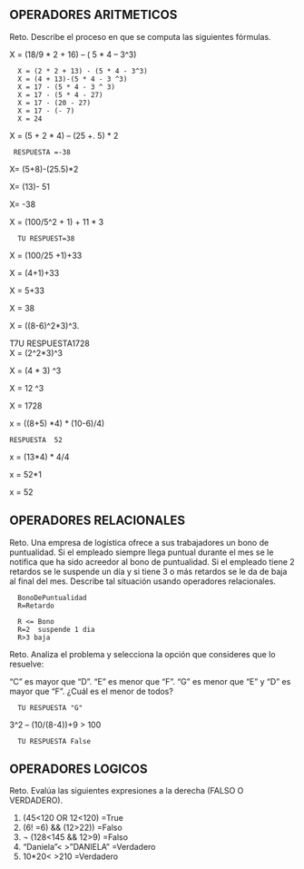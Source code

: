 ## OPERADORES ARITMETICOS
Reto. Describe el proceso en que se computa las siguientes fórmulas.

X = (18/9 * 2 + 16) – ( 5 * 4 – 3^3)

      X = (2 * 2 + 13) - (5 * 4 - 3^3)
      X = (4 + 13)-(5 * 4 - 3 ^3)
      X = 17 - (5 * 4 - 3 ^ 3)
      X = 17 - (5 * 4 - 27)
      X = 17 - (20 - 27)
      X = 17 - (- 7)
      X = 24

X = (5 + 2 * 4) – (25 +. 5) * 2

     RESPUESTA =-38
     
X= (5+8)-(25.5)*2

X= (13)- 51

X= -38     

X = (100/5^2 + 1) + 11 * 3

      TU RESPUEST=38
      
X = (100/25 +1)+33

X = (4+1)+33

X = 5+33

X = 38
      
      
X = ((8-6)^2*3)^3.



  T7U RESPUESTA1728    
X = (2^2*3)^3  
      
X = (4 * 3) ^3

X = 12 ^3

X = 1728      
      
      
      
x = ((8+5) *4) * (10-6)/4) 

    RESPUESTA  52

x = (13*4) * 4/4

x =  52*1

x =  52




## OPERADORES RELACIONALES
Reto. Una empresa de logística ofrece a sus trabajadores un bono de
puntualidad. Si el empleado siempre llega puntual durante el mes se le
notifica que ha sido acreedor al bono de puntualidad. Si el empleado tiene
2 retardos se le suspende un día y si tiene 3 o más retardos se le da de
baja al final del mes. Describe tal situación usando operadores
relacionales.

      BonoDePuntualidad
      R=Retardo
      
      R <= Bono
      R=2  suspende 1 dia
      R>3 baja  
      
      

Reto. Analiza el problema y selecciona la opción que consideres que lo
resuelve:

“C” es mayor que “D”. “E” es menor que “F”. “G” es menor que “E” y “D” es
mayor que “F”. ¿Cuál es el menor de todos?

      TU RESPUESTA "G"

3^2 – (10/(8-4))+9 > 100 

      TU RESPUESTA False

## OPERADORES LOGICOS
Reto. Evalúa las siguientes expresiones a la derecha (FALSO O VERDADERO).
1) (45<120 OR 12<120) =True
2) (6! =6) && (12>22)) =Falso
3) ¬ (128<145 && 12>9) =Falso
4) “Daniela”< >”DANIELA” =Verdadero
5) 10*20< >210 =Verdadero

